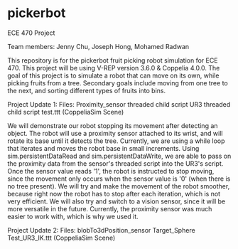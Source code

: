 # pickerbot
ECE 470 Project 

Team members: Jenny Chu, Joseph Hong, Mohamed Radwan


This repository is for the pickerbot fruit picking robot simulation for ECE 470. This project will be using V-REP version 3.6.0 & Coppelia 4.0.0. The goal of this project is to simulate a robot that can move on its own, while picking fruits from a tree. Secondary goals include moving from one tree to the next, and sorting different types of fruits into bins. 

Project Update 1:
Files:
Proximity_sensor threaded child script
UR3 threaded child script
test.ttt (CoppeliaSim Scene)

We will demonstrate our robot stopping its movement after detecting an object. The robot will use a proximity sensor attached to its wrist, and will rotate its base until it detects the tree. Currently, we are using a while loop that iterates and moves the robot base in small increments. Using sim.persistentDataRead and sim.persistentDataWrite, we are able to pass on the proximity data from the sensor's threaded script into the UR3's script. Once the sensor value reads '1', the robot is instructed to stop moving, since the movement only occurs when the sensor value is '0' (when there is no tree present). We will try and make the movement of the robot smoother, because right now the robot has to stop after each iteration, which is not very efficient. We will also try and switch to a vision sensor, since it will be more versatile in the future. Currently, the proximity sensor was much easier to work with, which is why we used it. 

Project Update 2:
Files:
blobTo3dPosition_sensor	
Target_Sphere
Test_UR3_IK.ttt (CoppeliaSim Scene)




